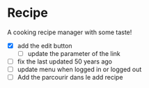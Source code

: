 # Recipe
A cooking recipe manager with some taste!


- [X]  add the edit button
	- [ ]  update the parameter of the link
- [ ]  fix the last updated 50 years ago
- [ ]  update menu when logged in or logged out
- [ ]  Add the parcourir dans le add recipe
